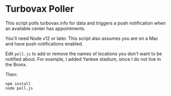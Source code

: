 # Turbovax Poller

This script polls turbovax.info for data and triggers a push notification when an available center has appointments.

You'll need Node v12 or later. This script also assumes you are on a Mac and have push notifications enabled.

Edit `poll.js` to add or remove the names of locations you don't want to be notified about. For example, I added Yankee stadium, since I do not live in the Bronx.

Then: 

```
npm install
node poll.js
```
